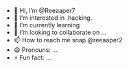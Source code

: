 - 👋 Hi, I’m @Reeaaper7
- 👀 I’m interested in .hacking..
- 🌱 I’m currently learning 
- 💞️ I’m looking to collaborate on ...
- 📫 How to reach me snap @reeaaper2
- 😄 Pronouns: ...
- ⚡ Fun fact: ...

<!---
Reeaaper7/Reeaaper7 is a ✨ special ✨ repository because its `README.md` (this file) appears on your GitHub profile.
You can click the Preview link to take a look at your changes.
--->
